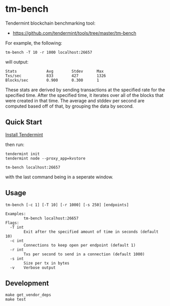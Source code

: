 # tm-bench

Tendermint blockchain benchmarking tool:

- https://github.com/tendermint/tools/tree/master/tm-bench

For example, the following:

    tm-bench -T 10 -r 1000 localhost:26657

will output:

    Stats             Avg        Stdev      Max
    Txs/sec           833        427        1326     
    Blocks/sec        0.900      0.300      1

These stats are derived by sending transactions at the specified rate for the
specified time. After the specified time, it iterates over all of the blocks
that were created in that time. The average and stddev per second are computed
based off of that, by grouping the data by second.

## Quick Start

[Install Tendermint](https://github.com/tendermint/tendermint#install)

then run:

    tendermint init
    tendermint node --proxy_app=kvstore

    tm-bench localhost:26657

with the last command being in a seperate window.

## Usage

    tm-bench [-c 1] [-T 10] [-r 1000] [-s 250] [endpoints]

    Examples:
            tm-bench localhost:26657
    Flags:
      -T int
            Exit after the specified amount of time in seconds (default 10)
      -c int
            Connections to keep open per endpoint (default 1)
      -r int
            Txs per second to send in a connection (default 1000)
      -s int
            Size per tx in bytes
      -v    Verbose output

## Development

    make get_vendor_deps
    make test

